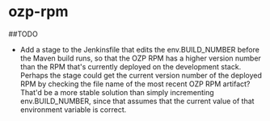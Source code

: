 # ozp-rpm

##TODO
- Add a stage to the Jenkinsfile that edits the env.BUILD_NUMBER before the Maven build runs, so that the OZP RPM has a higher version number than the RPM that's currently deployed on the development stack. Perhaps the stage could get the current version number of the deployed RPM by checking the file name of the most recent OZP RPM artifact? That'd be a more stable solution than simply incrementing env.BUILD_NUMBER, since that assumes that the current value of that environment variable is correct.
